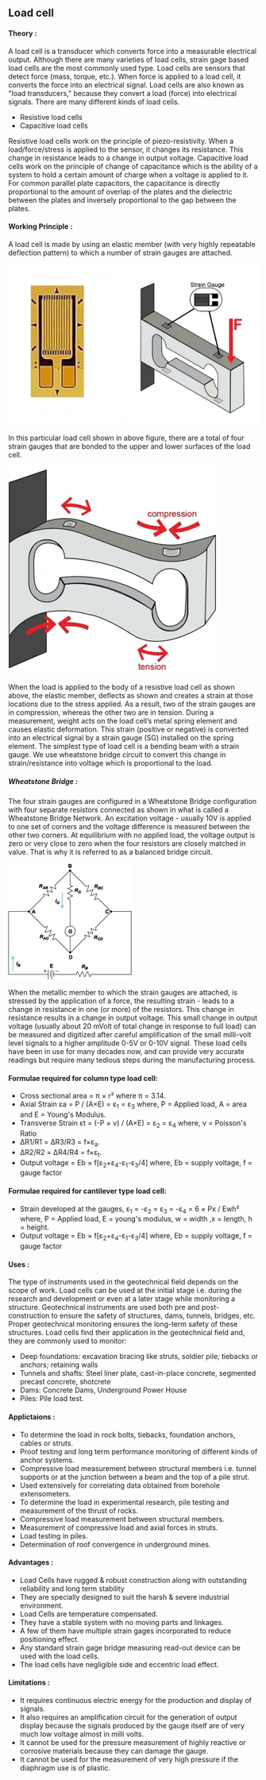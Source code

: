 ## Load cell
#### Theory : 
  A load cell is a transducer which converts force into a measurable electrical output. Although there are many varieties of load cells, strain gage based load cells are the most commonly used type.
Load cells are sensors that detect force (mass, torque, etc.).
When force is applied to a load cell, it converts the force into an electrical signal. Load cells are also known as "load transducers," because they convert a load (force) into electrical signals.
There are many different kinds of load cells.

- Resistive load cells 
- Capacitive load cells 

Resistive load cells work on the principle of piezo-resistivity. When a load/force/stress is applied to the sensor, it changes its resistance. This change in resistance leads to a change in output voltage.
Capacitive load cells work on the principle of change of capacitance which is the ability of a system to hold a certain amount of charge when a voltage is applied to it. For common parallel plate capacitors, the capacitance is directly proportional to the amount of overlap of the plates and the dielectric between the plates and inversely proportional to the gap between the plates.

#### Working Principle : 

A load cell is made by using an elastic member (with very highly repeatable deflection pattern) to which a number of strain gauges are attached.

![*Turbine_constr2*](images/loadcell.png)

In this particular load cell shown in above figure, there are a total of four strain gauges that are bonded to the upper and lower surfaces of the load cell.

![*Turbine_constr2*](images/loadcell2.png)


When the load is applied to the body of a resistive load cell as shown above, the elastic member, deflects as shown and creates a strain at those locations due to the stress applied. As a result, two of the strain gauges are in compression, whereas the other two are in tension.
During a measurement, weight acts on the load cell’s metal spring element and causes elastic deformation.
This strain (positive or negative) is converted into an electrical signal by a strain gauge (SG) installed on the spring element. The simplest type of load cell is a bending beam with a strain gauge.
We use wheatstone bridge circuit to convert this change in strain/resistance into voltage which is proportional to the load.
##### Wheatstone Bridge :

The four strain gauges are configured in a Wheatstone Bridge configuration with four separate resistors connected as shown in what is called a Wheatstone Bridge Network.
An excitation voltage - usually 10V is applied to one set of corners and the voltage difference is measured between the other two corners. At equilibrium with no applied load, the voltage output is zero or very close to zero when the four resistors are closely matched in value. That is why it is referred to as a balanced bridge circuit.

![*Turbine_constr2*](images/loadcell3.png)

When the metallic member to which the strain gauges are attached, is stressed by the application of a force, the resulting strain - leads to a change in resistance in one (or more) of the resistors. This change in resistance results in a change in output voltage. This small change in output voltage (usually about 20 mVolt of total change in response to full load) can be measured and digitized after careful amplification of the small milli-volt level signals to a higher amplitude 0-5V or 0-10V signal.
These load cells have been in use for many decades now, and can provide very accurate readings but require many tedious steps during the manufacturing process.

#### Formulae required for column type load cell:
- Cross sectional area = π × r²  where π = 3.14.
- Axial Strain εa = P / (A×E) = &epsilon;<sub>1</sub> = &epsilon;<sub>3</sub> where, P = Applied load, A = area and E = Young's Modulus.  
- Transverse Strain εt = (-P × ν) / (A×E) = &epsilon;<sub>2</sub> = &epsilon;<sub>4</sub> where, ν = Poisson's Ratio
- ΔR1/R1 = ΔR3/R3 = f×&epsilon;<sub>a</sub>.
- ΔR2/R2 = ΔR4/R4 = f×&epsilon;<sub>t</sub>. 
- Output voltage = Eb × f[ε<sub>2</sub>+ε<sub>4</sub>-ε<sub>1</sub>-ε<sub>3</sub>/4] where, Eb = supply voltage, f = gauge factor

#### Formulae required for cantilever type load cell:
- Strain developed at the gauges, &epsilon;<sub>1</sub> = -&epsilon;<sub>2</sub> = &epsilon;<sub>3</sub> = -&epsilon;<sub>4</sub> = 6 × Px / Ewh² where, P = Applied load, E = young's modulus, w = width ,x = length, h = height.
- Output voltage = Eb × f[&epsilon;<sub>2</sub>+&epsilon;<sub>4</sub>-&epsilon;<sub>1</sub>-&epsilon;<sub>3</sub>/4] where, Eb = supply voltage, f = gauge factor

#### Uses :
The type of instruments used in the geotechnical field depends on the scope of work. Load cells can be used at the initial stage i.e. during the research and development or even at a later stage while monitoring a structure.
Geotechnical instruments are used both pre and post-construction to ensure the safety of structures, dams, tunnels, bridges, etc. Proper geotechnical monitoring ensures the long-term safety of these structures.
Load cells find their application in the geotechnical field and, they are commonly used to monitor:

- Deep foundations: excavation bracing like struts, soldier pile; tiebacks or anchors; retaining walls
- Tunnels and shafts: Steel liner plate, cast-in-place concrete, segmented precast concrete, shotcrete
- Dams: Concrete Dams, Underground Power House
- Piles: Pile load test.


#### Applictaions :

- To determine the load in rock bolts, tiebacks, foundation anchors, cables or struts.
- Proof testing and long term performance monitoring of different kinds of anchor systems.
- Compressive load measurement between structural members i.e. tunnel supports or at the junction between a beam and the top of a pile strut.
- Used extensively for correlating data obtained from borehole extensometers.
- To determine the load in experimental research, pile testing and measurement of the thrust of rocks.
- Compressive load measurement between structural members.
- Measurement of compressive load and axial forces in struts.
- Load testing in piles.
- Determination of roof convergence in underground mines.

#### Advantages : 

- Load Cells have rugged & robust construction along with outstanding reliability and long term stability
- They are specially designed to suit the harsh & severe industrial environment.
- Load Cells are temperature compensated.
- They have a stable system with no moving parts and linkages.
- A few of them have multiple strain gages incorporated to reduce positioning effect.
- Any standard strain gage bridge measuring read-out device can be used with the load cells.
- The load cells have negligible side and eccentric load effect.

#### Limitations :

- It requires continuous electric energy for the production and display of signals.
- It also requires an amplification circuit for the generation of output display because the signals produced by the gauge itself are of very much low voltage almost in milli volts.
- It cannot be used for the pressure measurement of highly reactive or corrosive materials because they can damage the gauge.
- It cannot be used for the measurement of very high pressure if the diaphragm use is of plastic.




